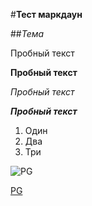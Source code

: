 #**Тест маркдаун**

##_Тема_

Пробный текст

**Пробный текст**

_Пробный текст_

**_Пробный текст_**

1. Один
1. Два
1. Три

![PG](https://avatars.mds.yandex.net/i?id=a36ce323fa7b336352808c5c49b5123372028046-12471023-images-thumbs&n=13)

[PG](https://www.postgresql.org/)



